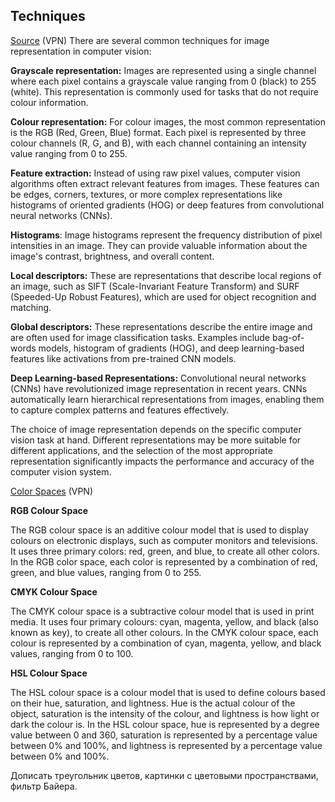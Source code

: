 ## Techniques

[Source](https://medium.com/@sumit-kr-sharma/image-representation-in-computer-vision-364e47c4e69a) (VPN)
There are several common techniques for image representation in computer vision:

**Grayscale representation:** Images are represented using a single channel where each pixel contains a grayscale value ranging from 0 (black) to 255 (white). This representation is commonly used for tasks that do not require colour information.

**Colour representation:** For colour images, the most common representation is the RGB (Red, Green, Blue) format. Each pixel is represented by three colour channels (R, G, and B), with each channel containing an intensity value ranging from 0 to 255.

**Feature extraction:** Instead of using raw pixel values, computer vision algorithms often extract relevant features from images. These features can be edges, corners, textures, or more complex representations like histograms of oriented gradients (HOG) or deep features from convolutional neural networks (CNNs).

**Histograms**: Image histograms represent the frequency distribution of pixel intensities in an image. They can provide valuable information about the image's contrast, brightness, and overall content.

**Local descriptors:** These are representations that describe local regions of an image, such as SIFT (Scale-Invariant Feature Transform) and SURF (Speeded-Up Robust Features), which are used for object recognition and matching.

**Global descriptors:** These representations describe the entire image and are often used for image classification tasks. Examples include bag-of-words models, histogram of gradients (HOG), and deep learning-based features like activations from pre-trained CNN models.

**Deep Learning-based Representations:** Convolutional neural networks (CNNs) have revolutionized image representation in recent years. CNNs automatically learn hierarchical representations from images, enabling them to capture complex patterns and features effectively.

The choice of image representation depends on the specific computer vision task at hand. Different representations may be more suitable for different applications, and the selection of the most appropriate representation significantly impacts the performance and accuracy of the computer vision system.

[Color Spaces](https://medium.com/@livajorge7/the-science-of-color-understanding-color-spaces-in-image-processing-d0e238872a0c) (VPN)

**RGB Colour Space**

The RGB colour space is an additive colour model that is used to display colours on electronic displays, such as computer monitors and televisions. It uses three primary colors: red, green, and blue, to create all other colors. In the RGB color space, each color is represented by a combination of red, green, and blue values, ranging from 0 to 255.

 **CMYK Colour Space**

The CMYK colour space is a subtractive colour model that is used in print media. It uses four primary colours: cyan, magenta, yellow, and black (also known as key), to create all other colours. In the CMYK colour space, each colour is represented by a combination of cyan, magenta, yellow, and black values, ranging from 0 to 100.

**HSL Colour Space**

The HSL colour space is a colour model that is used to define colours based on their hue, saturation, and lightness. Hue is the actual colour of the object, saturation is the intensity of the colour, and lightness is how light or dark the colour is. In the HSL colour space, hue is represented by a degree value between 0 and 360, saturation is represented by a percentage value between 0% and 100%, and lightness is represented by a percentage value between 0% and 100%.

Дописать треугольник цветов, картинки с цветовыми пространствами, фильтр Байера. 